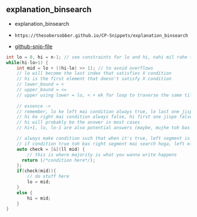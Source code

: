 
## explanation_binsearch

- explanation_binsearch
- ```
  https://thesobersobber.github.io/CP-Snippets/explanation_binsearch
  ```
- [github-snip-file](https://github.com/theSoberSobber/CP-Snippets/blob/main/snippets.json#L875)

```cpp
int lo = 0, hi = n-1; // see constraints for lo and hi, nahi mil rahe toh just take 0 and 1e18
while(hi-lo>1) {
    int mid = lo + ((hi-lo) >> 1); // to avoid overflows
    // lo will become the last index that satisfies X condition
    // hi is the first element that doesn't satisfy X condition
    // lower_bound = < 
    // upper_bound = <=
    // upper using lower = lo, < + ek for loop to traverse the same till upper is obtained
        
    // essence -> 
    // remember, lo ke left mai condition always true, lo last one jispe true
    // hi ke right mai condition always false, hi first one jispe false
    // hi will probably be the answer in most cases
    // hi+1, lo, lo-1 are also potential answers (maybe, mujhe toh bas lo and hi mile aaj tak)

    // always make condition such that when it's true, left segment is eliminated as potential answer container
    // if condition true toh bas right segment mai search hoga, left eliminated
    auto check = [&](ll mid) {
        // this is where majority is what you wanna write happens
      return (/*condition here*/);
    };
    if(check(mid)){
        // do stuff here
        lo = mid;
    }
    else {
        hi = mid;
    }
}
```
